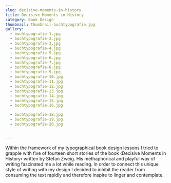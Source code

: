 ```yaml
---
slug: decisive-moments-in-history
title: Decisive Moments in History
category: Book Design
thumbnail: thumbnail-buchtypografie.jpg
gallery:
  - buchtypografie-1.jpg
  - buchtypografie-2.jpg
  - buchtypografie-3.jpg
  - buchtypografie-4.jpg
  - buchtypografie-5.jpg
  - buchtypografie-6.jpg
  - buchtypografie-7.jpg
  - buchtypografie-8.jpg
  - buchtypografie-9.jpg
  - buchtypografie-10.jpg
  - buchtypografie-11.jpg
  - buchtypografie-12.jpg
  - buchtypografie-13.jpg
  - buchtypografie-14.jpg
  - buchtypografie-15.jpg
  - buchtypografie-16.jpg

  - buchtypografie-18.jpg
  - buchtypografie-19.jpg
  - buchtypografie-20.jpg


---
```

Within the framework of my typographical book design lessons I tried to grapple with five of fourteen short stories of the book ‹Decisive Moments in History› written by Stefan Zweig. His methaphorical and playful way of writing fascinated me a lot while reading. In order to connect this unique style of writing with my design I decided to inhibit the reader from consuming the text rapidly and therefore inspire to linger and contemplate. 
